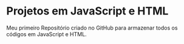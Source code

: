 <h1>Projetos em JavaScript e HTML</h1>

<p>Meu primeiro Repositório criado no GitHub para armazenar todos os códigos em JavaScript e HTML.</p>
